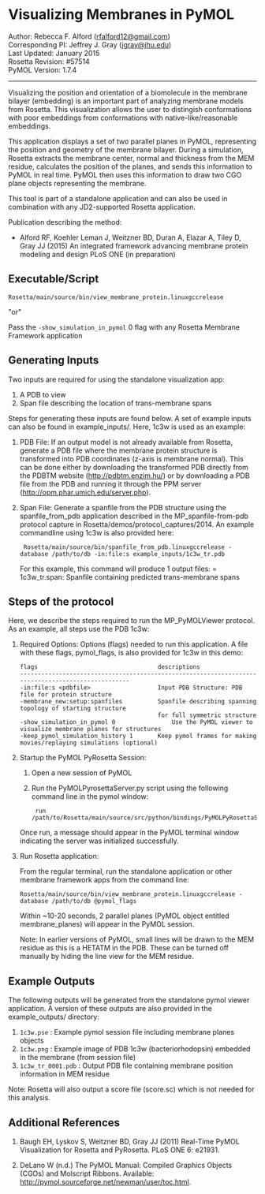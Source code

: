 Visualizing Membranes in PyMOL
==============================

Author: Rebecca F. Alford (rfalford12@gmail.com)  
Corresponding PI: Jeffrey J. Gray (jgray@jhu.edu)  
Last Updated: January 2015  
Rosetta Revision: #57514  
PyMOL Version: 1.7.4  

---

Visualizing the position and orientation of a biomolecule in the membrane bilayer
(embedding) is an important part of analyzing membrane models from Rosetta. This visualization 
allows the user to distingish conformations with poor embeddings from conformations with 
native-like/reasonable embeddings. 

This application displays a set of two parallel planes in PyMOL, representing the position 
and geometry of the membrane bilayer. During a simulation, Rosetta extracts the membrane center, 
normal and thickness from the MEM residue, calculates the position of the planes, and sends
this information to PyMOL in real time. PyMOL then uses this information to draw two CGO plane objects
representing the membrane. 

This tool is part of a standalone application and can also be used in combination with any JD2-supported
Rosetta application. 

Publication describing the method: 

* Alford RF, Koehler Leman J, Weitzner BD, Duran A, Elazar A, Tiley D, Gray JJ 
  (2015) An integrated framework advancing membrane protein modeling and design 
  PLoS ONE (in preparation) 

Executable/Script
-----------------

    Rosetta/main/source/bin/view_membrane_protein.linuxgccrelease

"or"

Pass the `-show_simulation_in_pymol` 0 flag with any Rosetta Membrane Framework application

Generating Inputs
-----------------

Two inputs are required for using the standalone visualization app: 

1. A PDB to view 
2. Span file describing the location of trans-membrane spans

Steps for generating these inputs are found below. A set of example inputs can 
also be found in example_inputs/. Here, 1c3w is used as an example: 

1. PDB File: If an output model is not already available from Rosetta, 
   generate a PDB file where the membrane protein structure is transformed 
   into PDB coordinates (z-axis is membrane normal). This can be done 
   either by downloading the transformed PDB directly from the PDBTM website 
   (http://pdbtm.enzim.hu/) or by downloading a PDB file from the PDB and running
   it through the PPM server (http://opm.phar.umich.edu/server.php).

2. Span File: Generate a spanfile from the PDB structure using
   the spanfile_from_pdb application described in the MP_spanfile-from-pdb protocol
   capture in Rosetta/demos/protocol_captures/2014. An example commandline using 
   1c3w is also provided here: 

        Rosetta/main/source/bin/spanfile_from_pdb.linuxgccrelease -database /path/to/db -in:file:s example_inputs/1c3w_tr.pdb

   For this example, this command will produce 1 output files: 
     = 1c3w_tr.span: Spanfile containing predicted trans-membrane spans

Steps of the protocol
---------------------

Here, we describe the steps required to run the MP_PyMOLViewer protocol. As an example, all steps 
use the PDB 1c3w: 

1.  Required Options: Options (flags) needed to run this application. A file with these flags, pymol_flags, 
    is also provided for 1c3w in this demo: 

        flags                                  descriptions
        --------------------------------------------------------------------------------------------------
        -in:file:s <pdbfile>                   Input PDB Structure: PDB file for protein structure
        -membrane_new:setup:spanfiles          Spanfile describing spanning topology of starting structure 
                                               for full symmetric structure
        -show_simulation_in_pymol 0			       Use the PyMOL viewer to visualize membrane planes for structures
        -keep_pymol_simulation_history 1       Keep pymol frames for making movies/replaying simulations (optional)

2.  Startup the PyMOL PyRosetta Session: 

    1. Open a new session of PyMOL
    2. Run the PyMOLPyrosettaServer.py script using the following command line in the pymol window:  

            run /path/to/Rosetta/main/source/src/python/bindings/PyMOLPyRosettaServer.py

    Once run, a message should appear in the PyMOL terminal window indicating the server was 
    initialized successfully. 

3.  Run Rosetta application:  

    From the regular terminal, run the standalone application or other membrane framework apps
    from the command line: 

        Rosetta/main/source/bin/view_membrane_protein.linuxgccrelease -database /path/to/db @pymol_flags

    Within ~10-20 seconds, 2 parallel planes (PyMOL object entitled membrane_planes) will appear 
    in the PyMOL session. 

    Note: In earlier versions of PyMOL, small lines will be drawn to the MEM residue as this is a HETATM
    in the PDB. These can be turned off manually by hiding the line view for the MEM residue. 

Example Outputs
---------------
The following outputs will be generated from the standalone pymol viewer application. A version of these outputs 
are also provided in the example_outputs/ directory: 

1. `1c3w.pse`          : Example pymol session file including membrane planes objects
2. `1c3w.png`          : Example image of PDB 1c3w (bacteriorhodopsin) embedded in the membrane (from session file)
3. `1c3w_tr_0001.pdb`  : Output PDB file containing membrane position information in MEM residue

Note: Rosetta will also output a score file (score.sc) which is not needed for this analysis. 

Additional References
---------------------

1. Baugh EH, Lyskov S, Weitzner BD, Gray JJ (2011) Real-Time PyMOL Visualization for Rosetta and PyRosetta. PLoS ONE 6: e21931.

2. DeLano W (n.d.) The PyMOL Manual: Compiled Graphics Objects (CGOs) and Molscript Ribbons. Available: http://pymol.sourceforge.net/newman/user/toc.html.

